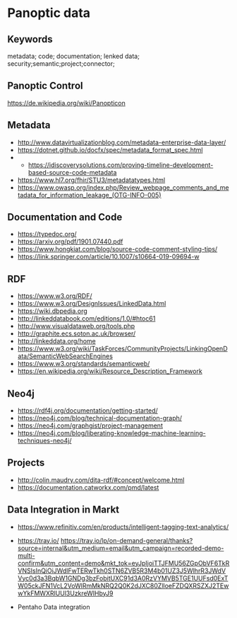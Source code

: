 # Panoptic data

## Keywords
metadata; code; documentation; lenked data; security;semantic;project;connector;

## Panoptic Control
https://de.wikipedia.org/wiki/Panopticon

## Metadata
- http://www.datavirtualizationblog.com/metadata-enterprise-data-layer/
- https://dotnet.github.io/docfx/spec/metadata_format_spec.html
- - https://idiscoverysolutions.com/proving-timeline-development-based-source-code-metadata
- https://www.hl7.org/fhir/STU3/metadatatypes.html
- https://www.owasp.org/index.php/Review_webpage_comments_and_metadata_for_information_leakage_(OTG-INFO-005)

## Documentation and Code
- https://typedoc.org/
- https://arxiv.org/pdf/1901.07440.pdf
- https://www.hongkiat.com/blog/source-code-comment-styling-tips/
- https://link.springer.com/article/10.1007/s10664-019-09694-w

## RDF
- https://www.w3.org/RDF/
- https://www.w3.org/DesignIssues/LinkedData.html
- https://wiki.dbpedia.org
- http://linkeddatabook.com/editions/1.0/#htoc61
- http://www.visualdataweb.org/tools.php
- http://graphite.ecs.soton.ac.uk/browser/
- http://linkeddata.org/home
- https://www.w3.org/wiki/TaskForces/CommunityProjects/LinkingOpenData/SemanticWebSearchEngines
- https://www.w3.org/standards/semanticweb/
- https://en.wikipedia.org/wiki/Resource_Description_Framework

## Neo4j
- https://rdf4j.org/documentation/getting-started/
- https://neo4j.com/blog/technical-documentation-graph/
- https://neo4j.com/graphgist/project-management
- https://neo4j.com/blog/liberating-knowledge-machine-learning-techniques-neo4j/

## Projects
- http://colin.maudry.com/dita-rdf/#concept/welcome.html
- https://documentation.catworkx.com/pmd/latest

## Data Integration in Markt
- https://www.refinitiv.com/en/products/intelligent-tagging-text-analytics/
- https://tray.io/
    https://tray.io/lp/on-demand-general/thanks?source=internal&utm_medium=email&utm_campaign=recorded-demo-multi-confirm&utm_content=demo&mkt_tok=eyJpIjoiTTJFMU56ZGpObVF6TkRVNSIsInQiOiJWdlFwTERwTkh0STN6ZVB5R3M4b01UZ3J5WlhrR3JWdVVyc0d3a3BqbW1GNDg3bzFobitUXC91d3A0RzVYMVB5TGE1UUFsd0ExTW05ckJFN1VcL2VoWlRmMkNRQ2Q0K2dJXC80ZlloeFZDQXRSZXJ2TEwwYkFMWXRlUUl3UzkreWlHbyJ9

- Pentaho Data integration
